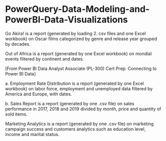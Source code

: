 # PowerQuery-Data-Modeling-and-PowerBI-Data-Visualizations


Go Akira! is a report (generated by loading 2. csv files and one Excel workbook) on Oscar films categorized by genre and release year grouped by decades. 

Out of Africa is a report (generated by one Excel workbook) on mondial events filtered by continent and dates.


[From Power BI Data Analyst Associate (PL-300) Cert Prep: Connecting to Power BI Data]

a. Employment Rate Distribution is a report (generated by one Excel workbook) on labor force, employment and unemployed data filtered by America and Europe, with dates.

b. Sales Report is a report (generated by one .csv file) on sales performance in 2017, 2018 and 2019 divided by month, price and quantity of sold items.


Marketing Analytics is a report (generated by one .csv file) on marketing campaign success and customers analytics such as education level, income and marital status.



